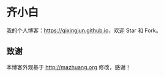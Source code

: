 # 齐小白

我的个人博客：<https://qixingjun.github.io>，欢迎 Star 和 Fork。


## 致谢

本博客外观基于 http://mazhuang.org 修改，感谢！

